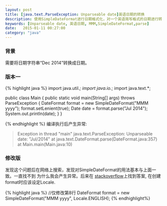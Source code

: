 ```yaml
---
layout: post
title: [java.text.ParseException: Unparseable date]英语日期的转换
description: 使用SimpleDateFormat进行日期格式化，对一个英语简写格式的日期进行转换，总是会报unparse date异常。
keywords: [Unparseable date, 英语日期, MMM,SimpleDateFormat,parse]
date:   2015-01-11 00:27:00
category: "java"
---
```


### 背景
需要将日期字符串“Dec 2014”转换成日期。

### 版本一
{% highlight java %}
import java.util.*;
import java.io.*;
import java.text.*;

public class Main
{
    public static void main(String[] args) throws ParseException {
        DateFormat format = new SimpleDateFormat("MMM yyyy");
        format.setLenient(true);
        Date date = format.parse("Jul 2014");
        System.out.println(date);
    }
}

{% endhighlight %}
编译执行后产生异常:
> Exception in thread "main" java.text.ParseException: Unparseable date: "Jul/2014"
    at java.text.DateFormat.parse(DateFormat.java:357)
    at Main.main(Main.java:10)

### 修改版
发现这个问题后在网络上搜索，发现对SimpleDateFormat的用法基本与上面一致。一直找不到
为什么我会产生异常。后来在
[stackoverflow](http://stackoverflow.com/questions/19861642/date-format-parse-exception-eee-mmm-dd-hhmmss-z-yyyy)上找到答案,
在创建format时应该设定Locale.

{% highlight java %}
//仅修改第8行
DateFormat format = new SimpleDateFormat("MMM yyyy", Locale.ENGLISH);
{% endhighlight%}
